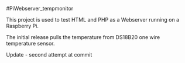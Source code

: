#PiWebserver_tempmonitor

This project is used to test HTML and PHP as a Webserver running on a Raspberry Pi.

The initial release pulls the temperature from DS18B20 one wire temperature sensor.

Update - second attempt at commit
